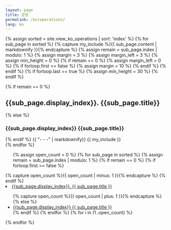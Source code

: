 ```yaml
---
layout: page
title: 운영
permalink: /ko/operations/
lang: ko
---
```

{% assign sorted = site.view_ko_operations | sort: 'index' %}
{% for sub_page in sorted %}
  {% capture my_include %}{{ sub_page.content | markdownify }}{% endcapture %}
  {% assign remain = sub_page.index | modulo: 1 %}
  {% assign margin = 3 %}
  {% assign margin_left = 3 %}
  {% assign min_height = 0 %}
  {% if remain == 0 %}
    {% assign margin_left = 0 %}
    {% if forloop.first == false %}
      {% assign margin = 10 %}
    {% endif %}
  {% endif %}
  {% if forloop.last == true %}
    {% assign min_height = 30 %}
  {% endif %}
  <div style="margin-top:{{ margin }}rem; margin-left:{{ margin_left}}rem; min-height:{{ min_height }}rem;">
  {% if remain == 0 %}
    <h2 id="{{sub_page.index}}">{{sub_page.display_index}}. {{sub_page.title}}</h2>
  {% else %}
    <h3 id="{{sub_page.index}}">{{sub_page.display_index}} {{sub_page.title}}</h3>
  {% endif %}
  {{ "- - -" | markdownify}}
  {{ my_include }}
  </div>
{% endfor %}

<div id="affix">
  <ul>
    {% assign open_count = 0 %}
    {% for sub_page in sorted %}
      {% assign remain = sub_page.index | modulo: 1 %}
      {% if remain == 0 %}
        {% if forloop.first == false %}
        </ul>
        {% capture open_count %}{{ open_count | minus: 1 }}{% endcapture %}
        {% endif %}
        <li class="collapsible">
          <a href="#{{ sub_page.index }}">{{sub_page.display_index}}. {{ sub_page.title }}</a>
        </li>
        <ul>
        {% capture open_count %}{{ open_count | plus: 1 }}{% endcapture %}
      {% else %}
        <li>
          <a href="#{{ sub_page.index }}{{sub_page.sub_index}}">{{sub_page.display_index}}  {{ sub_page.title }}</a>
        </li>
      {% endif %}
    {% endfor %}
    {% for i in (1..open_count) %}
      </ul>
    {% endfor %}
  </ul>
</div>
